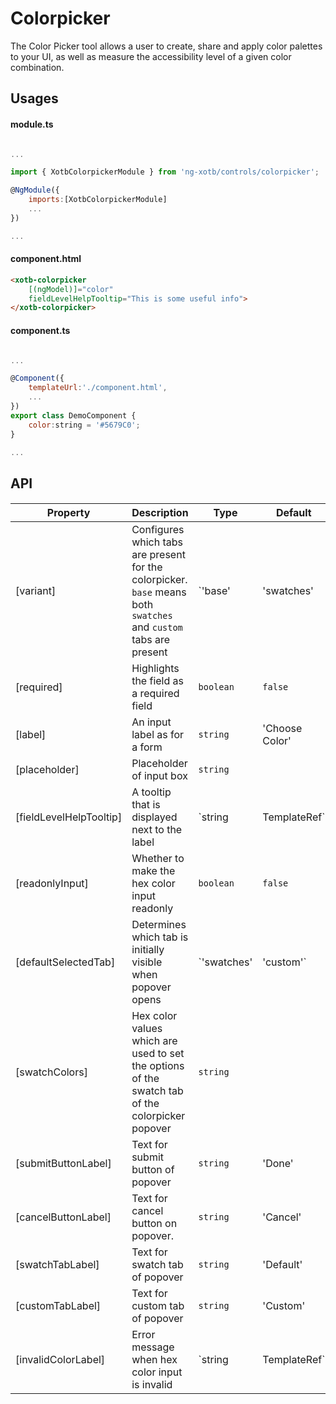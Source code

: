 # Colorpicker

The Color Picker tool allows a user to create, share and apply color palettes to your UI, as well as measure the accessibility level of a given color combination.

## Usages

#### module.ts
```javascript

...

import { XotbColorpickerModule } from 'ng-xotb/controls/colorpicker';

@NgModule({
    imports:[XotbColorpickerModule]
    ...
})

...
```

#### component.html
```html
<xotb-colorpicker
    [(ngModel)]="color"
    fieldLevelHelpTooltip="This is some useful info">
</xotb-colorpicker>
```

#### component.ts
```javascript

...

@Component({
    templateUrl:'./component.html',
    ...
})
export class DemoComponent {
    color:string = '#5679C0';
}

...
```

## API
 
#### <xotb-carousel>

| Property | Description | Type | Default |
| --- | --- | --- | --- |
| [variant] | Configures which tabs are present for the colorpicker. `base` means both `swatches` and `custom` tabs are present | `'base' | 'swatches' | 'custom'` | `'base'` |
| [required] | Highlights the field as a required field | `boolean` | `false` |
| [label] | An input label as for a form | `string` | 'Choose Color' |
| [placeholder] | Placeholder of input box | `string` |  |
| [fieldLevelHelpTooltip] | A tooltip that is displayed next to the label | `string | TemplateRef` |  |
| [readonlyInput] | Whether to make the hex color input readonly | `boolean` | `false` |
| [defaultSelectedTab] | Determines which tab is initially visible when popover opens | `'swatches' | 'custom'` | `'swatches'` |
| [swatchColors] | Hex color values which are used to set the options of the swatch tab of the colorpicker popover | `string` |  |
| [submitButtonLabel] | Text for submit button of popover | `string` | 'Done' |
| [cancelButtonLabel] | Text for cancel button on popover. | `string` | 'Cancel' |
| [swatchTabLabel] | Text for swatch tab of popover | `string` | 'Default' |
| [customTabLabel] | Text for custom tab of popover | `string` | 'Custom' |
| [invalidColorLabel] | Error message when hex color input is invalid | `string | TemplateRef` | 'Default' |

